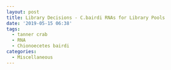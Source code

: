 ```yaml
---
layout: post
title: Library Decisions - C.bairdi RNAs for Library Pools
date: '2019-05-15 06:38'
tags: 
  - tanner crab
  - RNA
  - Chionoecetes bairdi
categories: 
  - Miscellaneous
---
```

